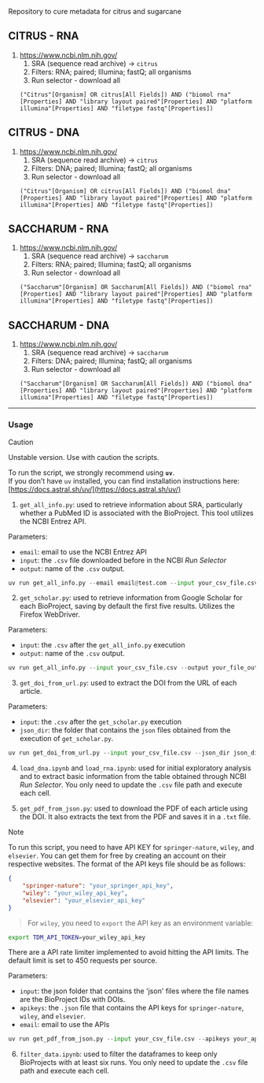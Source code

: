 Repository to cure metadata for citrus and sugarcane

## CITRUS - RNA
1. https://www.ncbi.nlm.nih.gov/
    1. SRA (sequence read archive) -> `citrus`
    2. Filters: RNA; paired; Illumina; fastQ; all organisms
    3. Run selector - download all
    ```
    ("Citrus"[Organism] OR citrus[All Fields]) AND ("biomol rna"[Properties] AND "library layout paired"[Properties] AND "platform illumina"[Properties] AND "filetype fastq"[Properties])
    ```

## CITRUS - DNA
1. https://www.ncbi.nlm.nih.gov/
    1. SRA (sequence read archive) -> `citrus`
    2. Filters: DNA; paired; Illumina; fastQ; all organisms
    3. Run selector - download all
    ```
    ("Citrus"[Organism] OR citrus[All Fields]) AND ("biomol dna"[Properties] AND "library layout paired"[Properties] AND "platform illumina"[Properties] AND "filetype fastq"[Properties])
    ```

## SACCHARUM - RNA
1. https://www.ncbi.nlm.nih.gov/
    1. SRA (sequence read archive) -> `saccharum`
    2. Filters: RNA; paired; Illumina; fastQ; all organisms
    3. Run selector - download all
    ```
    ("Saccharum"[Organism] OR Saccharum[All Fields]) AND ("biomol rna"[Properties] AND "library layout paired"[Properties] AND "platform illumina"[Properties] AND "filetype fastq"[Properties])
    ```

## SACCHARUM - DNA
1. https://www.ncbi.nlm.nih.gov/
    1. SRA (sequence read archive) -> `saccharum`
    2. Filters: DNA; paired; Illumina; fastQ; all organisms
    3. Run selector - download all
    ```
    ("Saccharum"[Organism] OR Saccharum[All Fields]) AND ("biomol dna"[Properties] AND "library layout paired"[Properties] AND "platform illumina"[Properties] AND "filetype fastq"[Properties])
    ```

---
### Usage
> [!CAUTION]
> Unstable version. Use with caution the scripts.

To run the script, we strongly recommend using **`uv`**.  
If you don’t have `uv` installed, you can find installation instructions here: [https://docs.astral.sh/uv/](https://docs.astral.sh/uv/)

1. `get_all_info.py`: used to retrieve information about SRA, particularly whether a PubMed ID is associated with the BioProject. This tool utilizes the NCBI Entrez API.

Parameters:  
- `email`: email to use the NCBI Entrez API
- `input`: the `.csv` file downloaded before in the NCBI _Run Selector_
- `output`: name of the `.csv` output.

```python
uv run get_all_info.py --email email@test.com --input your_csv_file.csv --output your_file_output.csv
```

2. `get_scholar.py`: used to retrieve information from Google Scholar for each BioProject, saving by default the first five results. Utilizes the Firefox WebDriver.

Parameters:  
- `input`: the `.csv` after the `get_all_info.py` execution
- `output`: name of the `.csv` output.

```python
uv run get_all_info.py --input your_csv_file.csv --output your_file_output.csv
```

3. `get_doi_from_url.py`: used to extract the DOI from the URL of each article.

Parameters:  
- `input`: the `.csv` after the `get_scholar.py` execution
- `json_dir`: the folder that contains the `json` files obtained from the execution of `get_scholar.py`.

```python
uv run get_doi_from_url.py --input your_csv_file.csv --json_dir json_directory
```

4. `load_dna.ipynb` and `load_rna.ipynb`: used for initial exploratory analysis and to extract basic information from the table obtained through NCBI _Run Selector_. You only need to update the `.csv` file path and execute each cell.

5. `get_pdf_from_json.py`: used to download the PDF of each article using the DOI. It also extracts the text from the PDF and saves it in a `.txt` file.
> [!NOTE]
> To run this script, you need to have API KEY for `springer-nature`, `wiley`, and `elsevier`. You can get them for free by creating an account on their respective websites.
> The format of the API keys file should be as follows:
```json
{
    "springer-nature": "your_springer_api_key",
    "wiley": "your_wiley_api_key",
    "elsevier": "your_elsevier_api_key"
}
```
> For `wiley`, you need to `export` the API key as an environment variable:
```bash
export TDM_API_TOKEN=your_wiley_api_key
```

There are a API rate limiter implemented to avoid hitting the API limits. The default limit is set to 450 requests per source.

Parameters:
- `input`: the json folder that contains the 'json' files where the file names are the BioProject IDs with DOIs.
- `apikeys`: the `.json` file that contains the API keys for `springer-nature`, `wiley`, and `elsevier`.
- `email`: email to use the APIs

```python
uv run get_pdf_from_json.py --input your_csv_file.csv --apikeys your_api_keys.json --email email@test.com
```

6. `filter_data.ipynb`: used to filter the dataframes to keep only BioProjects with at least six runs. You only need to update the `.csv` file path and execute each cell.


